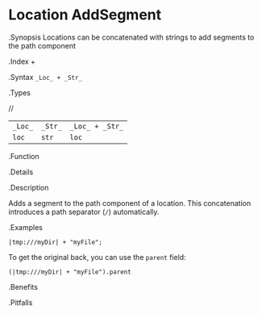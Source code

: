 # Location AddSegment

.Synopsis
Locations can be concatenated with strings to add segments to the path component

.Index
+

.Syntax
`_Loc_ + _Str_`

.Types

//

|         |         |                  |
| --- | --- | --- |
| `_Loc_` | `_Str_` | `_Loc_ + _Str_`  |
| `loc`     | `str`     | `loc`                |


.Function

.Details



.Description

Adds a segment to the path component of a location.
This concatenation introduces a path separator (`/`) automatically.

.Examples
```rascal-shell
|tmp:///myDir| + "myFile";
```
To get the original back, you can use the `parent` field:
```rascal-shell
(|tmp:///myDir| + "myFile").parent
```
.Benefits

.Pitfalls

